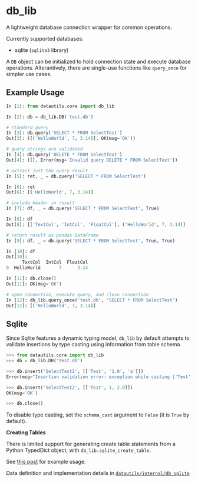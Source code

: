 # db_lib

A lightweight database connection wrapper for common operations.

Currently supported databases:
- sqlite (`sqlite3` library)

A `DB` object can be initialized to hold connection state and execute database operations. Alterantively, there are single-use functions like `query_once` for simpler use cases.

## Example Usage

```python
In [1]: from datautils.core import db_lib

In [2]: db = db_lib.DB('test.db')

# standard query
In [3]: db.query('SELECT * FROM SelectTest')
Out[3]: ([('HelloWorld', 7, 3.14)], OK(msg='OK'))

# query strings are validated
In [4]: db.query('DELETE * FROM SelectText')
Out[4]: ([], Error(msg='Invalid query DELETE * FROM SelectText'))

# extract just the query result
In [5]: ret, _ = db.query('SELECT * FROM SelectTest')

In [6]: ret
Out[6]: [('HelloWorld', 7, 3.14)]

# include header in result
In [7]: df, _ = db.query('SELECT * FROM SelectTest', True)

In [8]: df
Out[8]: [['TextCol', 'IntCol', 'FloatCol'], ('HelloWorld', 7, 3.14)]

# return result as pandas DataFrame
In [9]: df, _ = db.query('SELECT * FROM SelectTest', True, True)

In [10]: df
Out[10]: 
      TextCol  IntCol  FloatCol
0  HelloWorld       7      3.14

In [11]: db.close()
Out[11]: OK(msg='OK')

# open connection, execute query, and close connection
In [12]: db_lib.query_once('test.db', 'SELECT * FROM SelectTest')
Out[12]: [('HelloWorld', 7, 3.14)]
```

## Sqlite

Since Sqlite features a dynamic typing model, `db_lib` by default attempts to validate  insertions by type casting using information from table schema.

```python
>>> from datautils.core import db_lib
>>> db = db_lib.DB('test.db')

>>> db.insert('SelectTest2', [['Test', '1.0', 'a']])
Error(msg="Insertion validation error: exception while casting ['Test', '1.0', 'a']: invalid literal for int() with base 10: '1.0'")

>>> db.insert('SelectTest2', [['Test', 1, 2.0]])
OK(msg='OK')

>>> db.close()
```

To disable type casting, set the `schema_cast` argument to `False` (it is `True` by default).

**Creating Tables**

There is limited support for generating create table statements from a Python TypedDict object, with `db_lib.sqlite_create_table`.

See [this post](https://tkuriyama.github.io/general/2021/03/05/generating-db-tables.html) for example usage.

Data definition and implementation details in [`datautils/internal/db_sqlite`](https://github.com/tkuriyama/datautils/tree/master/datautils/internal)
